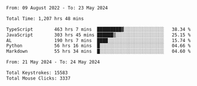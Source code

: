 <!--START_SECTION:waka-->

```txt
From: 09 August 2022 - To: 23 May 2024

Total Time: 1,207 hrs 48 mins

TypeScript        463 hrs 7 mins  █████████▓░░░░░░░░░░░░░░░   38.34 %
JavaScript        303 hrs 45 mins ██████▒░░░░░░░░░░░░░░░░░░   25.15 %
AL                190 hrs 7 mins  ████░░░░░░░░░░░░░░░░░░░░░   15.74 %
Python            56 hrs 16 mins  █░░░░░░░░░░░░░░░░░░░░░░░░   04.66 %
Markdown          55 hrs 34 mins  █░░░░░░░░░░░░░░░░░░░░░░░░   04.60 %
```

<!--END_SECTION:waka-->
<!--END_SECTION:activity-->
<!--END_SECTION:activity-->
<!--START_SECTION:activity-->
<!--START_SECTION:activity-->

```txt
From: 21 May 2024 - To: 24 May 2024

Total Keystrokes: 15583
Total Mouse Clicks: 3337
```

<!--END_SECTION:activity-->
<!--END_SECTION:activity-->
